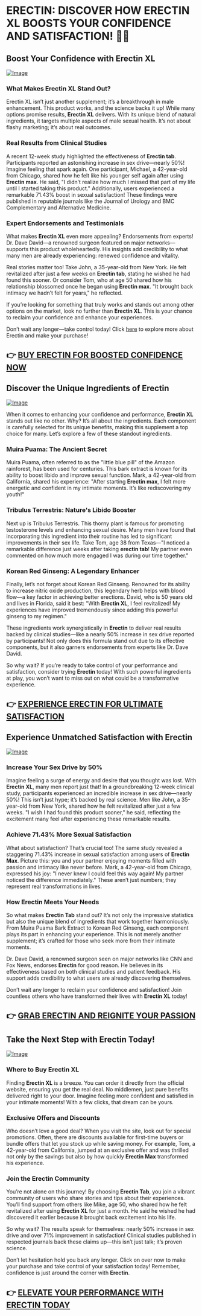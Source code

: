 # ERECTIN: DISCOVER HOW ERECTIN XL BOOSTS YOUR CONFIDENCE AND SATISFACTION! 💪✨

## Boost Your Confidence with Erectin XL

[![Image](https://www2.sellhealth.com/256/erectin_26_1.jpg)](https://gchaffi.com/JDbrNxfE)

### What Makes Erectin XL Stand Out?
Erectin XL isn’t just another supplement; it’s a breakthrough in male enhancement. This product works, and the science backs it up! While many options promise results, **Erectin XL** delivers. With its unique blend of natural ingredients, it targets multiple aspects of male sexual health. It’s not about flashy marketing; it’s about real outcomes.

### Real Results from Clinical Studies
A recent 12-week study highlighted the effectiveness of **Erectin tab**. Participants reported an astonishing increase in sex drive—nearly 50%! Imagine feeling that spark again. One participant, Michael, a 42-year-old from Chicago, shared how he felt like his younger self again after using **Erectin max**. He said, "I didn’t realize how much I missed that part of my life until I started taking this product." Additionally, users experienced a remarkable 71.43% boost in sexual satisfaction! These findings were published in reputable journals like the Journal of Urology and BMC Complementary and Alternative Medicine.

### Expert Endorsements and Testimonials
What makes **Erectin XL** even more appealing? Endorsements from experts! Dr. Dave David—a renowned surgeon featured on major networks—supports this product wholeheartedly. His insights add credibility to what many men are already experiencing: renewed confidence and vitality.

Real stories matter too! Take John, a 35-year-old from New York. He felt revitalized after just a few weeks on **Erectin tab**, stating he wished he had found this sooner. Or consider Tom, who at age 50 shared how his relationship blossomed once he began using **Erectin max**. "It brought back intimacy we hadn’t felt for years," he reflected.

If you’re looking for something that truly works and stands out among other options on the market, look no further than **Erectin XL**. This is your chance to reclaim your confidence and enhance your experiences.

Don’t wait any longer—take control today! Click [here](https://gchaffi.com/JDbrNxfE) to explore more about Erectin and make your purchase!



## 👉 [BUY ERECTIN FOR BOOSTED CONFIDENCE NOW](https://gchaffi.com/JDbrNxfE)

## Discover the Unique Ingredients of Erectin

[![Image](https://www2.sellhealth.com/256/erectin_33_2.jpg)](https://gchaffi.com/JDbrNxfE)

When it comes to enhancing your confidence and performance, **Erectin XL** stands out like no other. Why? It’s all about the ingredients. Each component is carefully selected for its unique benefits, making this supplement a top choice for many. Let’s explore a few of these standout ingredients.

### Muira Puama: The Ancient Secret  
Muira Puama, often referred to as the "little blue pill" of the Amazon rainforest, has been used for centuries. This bark extract is known for its ability to boost libido and improve sexual function. Mark, a 42-year-old from California, shared his experience: "After starting **Erectin max**, I felt more energetic and confident in my intimate moments. It’s like rediscovering my youth!"

### Tribulus Terrestris: Nature's Libido Booster  
Next up is Tribulus Terrestris. This thorny plant is famous for promoting testosterone levels and enhancing sexual desire. Many men have found that incorporating this ingredient into their routine has led to significant improvements in their sex life. Take Tom, age 38 from Texas—"I noticed a remarkable difference just weeks after taking **erectin tab**! My partner even commented on how much more engaged I was during our time together."

### Korean Red Ginseng: A Legendary Enhancer  
Finally, let’s not forget about Korean Red Ginseng. Renowned for its ability to increase nitric oxide production, this legendary herb helps with blood flow—a key factor in achieving better erections. David, who is 50 years old and lives in Florida, said it best: "With **Erectin XL**, I feel revitalized! My experiences have improved tremendously since adding this powerful ginseng to my regimen." 

These ingredients work synergistically in **Erectin** to deliver real results backed by clinical studies—like a nearly 50% increase in sex drive reported by participants! Not only does this formula stand out due to its effective components, but it also garners endorsements from experts like Dr. Dave David.

So why wait? If you’re ready to take control of your performance and satisfaction, consider trying **Erectin** today! With such powerful ingredients at play, you won’t want to miss out on what could be a transformative experience.



## 👉 [EXPERIENCE ERECTIN FOR ULTIMATE SATISFACTION](https://gchaffi.com/JDbrNxfE)

## Experience Unmatched Satisfaction with Erectin
[![Image](https://www2.sellhealth.com/256/erectin_33_1.jpg)](https://gchaffi.com/JDbrNxfE)

### Increase Your Sex Drive by 50%
Imagine feeling a surge of energy and desire that you thought was lost. With **Erectin XL**, many men report just that! In a groundbreaking 12-week clinical study, participants experienced an incredible increase in sex drive—nearly 50%! This isn’t just hype; it’s backed by real science. Men like John, a 35-year-old from New York, shared how he felt revitalized after just a few weeks. "I wish I had found this product sooner," he said, reflecting the excitement many feel after experiencing these remarkable results.

### Achieve 71.43% More Sexual Satisfaction
What about satisfaction? That’s crucial too! The same study revealed a staggering 71.43% increase in sexual satisfaction among users of **Erectin Max**. Picture this: you and your partner enjoying moments filled with passion and intimacy like never before. Mark, a 42-year-old from Chicago, expressed his joy: "I never knew I could feel this way again! My partner noticed the difference immediately." These aren’t just numbers; they represent real transformations in lives.

### How Erectin Meets Your Needs
So what makes **Erectin Tab** stand out? It’s not only the impressive statistics but also the unique blend of ingredients that work together harmoniously. From Muira Puama Bark Extract to Korean Red Ginseng, each component plays its part in enhancing your experience. This is not merely another supplement; it’s crafted for those who seek more from their intimate moments.

Dr. Dave David, a renowned surgeon seen on major networks like CNN and Fox News, endorses **Erectin** for good reason. He believes in its effectiveness based on both clinical studies and patient feedback. His support adds credibility to what users are already discovering themselves.

Don’t wait any longer to reclaim your confidence and satisfaction! Join countless others who have transformed their lives with **Erectin XL** today!



## 👉 [GRAB ERECTIN AND REIGNITE YOUR PASSION](https://gchaffi.com/JDbrNxfE)

## Take the Next Step with Erectin Today!

[![Image](https://www2.sellhealth.com/256/erectin_31_1.jpg)](https://gchaffi.com/JDbrNxfE)

### Where to Buy Erectin XL
Finding **Erectin XL** is a breeze. You can order it directly from the official website, ensuring you get the real deal. No middlemen, just pure benefits delivered right to your door. Imagine feeling more confident and satisfied in your intimate moments! With a few clicks, that dream can be yours.

### Exclusive Offers and Discounts
Who doesn’t love a good deal? When you visit the site, look out for special promotions. Often, there are discounts available for first-time buyers or bundle offers that let you stock up while saving money. For example, Tom, a 42-year-old from California, jumped at an exclusive offer and was thrilled not only by the savings but also by how quickly **Erectin Max** transformed his experience.

### Join the Erectin Community
You’re not alone on this journey! By choosing **Erectin Tab**, you join a vibrant community of users who share stories and tips about their experiences. You’ll find support from others like Mike, age 50, who shared how he felt revitalized after using **Erectin XL** for just a month. He said he wished he had discovered it earlier because it brought back excitement into his life.

So why wait? The results speak for themselves: nearly 50% increase in sex drive and over 71% improvement in satisfaction! Clinical studies published in respected journals back these claims up—this isn’t just talk; it’s proven science.

Don’t let hesitation hold you back any longer. Click on over now to make your purchase and take control of your satisfaction today! Remember, confidence is just around the corner with **Erectin**.



## 👉 [ELEVATE YOUR PERFORMANCE WITH ERECTIN TODAY](https://gchaffi.com/JDbrNxfE)
